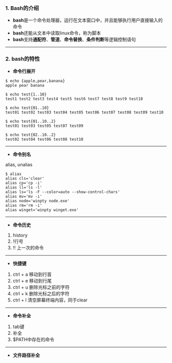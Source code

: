 ### 1. Bash的介绍
* **bash**是一个命令处理器，运行在文本窗口中，并且能够执行用户直接输入的命令
* **bash**还能从文本中读取linux命令，称为脚本
* **bash**支持**通配符**、**管道**、**命令替换**、**条件判断**等逻辑控制语句
---
### 2. bash的特性

* **命令行展开**

```
$ echo {apple,pear,banana}
apple pear banana

$ echo test{1..10}
test1 test2 test3 test4 test5 test6 test7 test8 test9 test10

$ echo test{01..10}
test01 test02 test03 test04 test05 test06 test07 test08 test09 test10

$ echo test{01..10..2}
test01 test03 test05 test07 test09

$ echo test{02..10..2}
test02 test04 test06 test08 test10
```
---

* **命令别名**

alias, unalias

```
$ alias
alias cls='clear'
alias cp='cp -i'
alias ll='ls -l'
alias ls='ls -F --color=auto --show-control-chars'
alias mv='mv -i'
alias node='winpty node.exe'
alias rm='rm -i'
alias winget='winpty winget.exe'
```
---
* **命令历史**

1. history
2.  !行号
3.  !! 上一次的命令
---
* **快捷键**
1. ctrl + a 移动到行首
2. ctrl + e 移动到行尾
3. ctrl + u 删除光标之前的字符
4. ctrl + k 删除光标之后的字符
5. ctrl + l 清空屏幕终端内容，同于clear
---
* **命令补全**
1. tab键
2. 补全
3. $PATH中存在的命令
---
* **文件路径补全**











